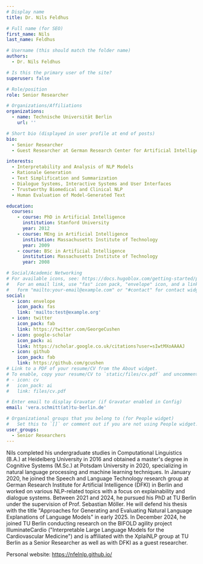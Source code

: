 ```yaml
---
# Display name
title: Dr. Nils Feldhus

# Full name (for SEO)
first_name: Nils
last_name: Feldhus

# Username (this should match the folder name)
authors:
  - Dr. Nils Feldhus

# Is this the primary user of the site?
superuser: false

# Role/position
role: Senior Researcher

# Organizations/Affiliations
organizations:
  - name: Technische Universität Berlin
    url: ''

# Short bio (displayed in user profile at end of posts)
bio: 
  - Senior Researcher
  - Guest Researcher at German Research Center for Artificial Intelligence (DFKI)

interests:
  - Interpretability and Analysis of NLP Models
  - Rationale Generation
  - Text Simplification and Summarization
  - Dialogue Systems, Interactive Systems and User Interfaces
  - Trustworthy Biomedical and Clinical NLP
  - Human Evaluation of Model-Generated Text

education:
  courses:
    - course: PhD in Artificial Intelligence
      institution: Stanford University
      year: 2012
    - course: MEng in Artificial Intelligence
      institution: Massachusetts Institute of Technology
      year: 2009
    - course: BSc in Artificial Intelligence
      institution: Massachusetts Institute of Technology
      year: 2008

# Social/Academic Networking
# For available icons, see: https://docs.hugoblox.com/getting-started/page-builder/#icons
#   For an email link, use "fas" icon pack, "envelope" icon, and a link in the
#   form "mailto:your-email@example.com" or "#contact" for contact widget.
social:
  - icon: envelope
    icon_pack: fas
    link: 'mailto:test@example.org'
  - icon: twitter
    icon_pack: fab
    link: https://twitter.com/GeorgeCushen
  - icon: google-scholar
    icon_pack: ai
    link: https://scholar.google.co.uk/citations?user=sIwtMXoAAAAJ
  - icon: github
    icon_pack: fab
    link: https://github.com/gcushen
# Link to a PDF of your resume/CV from the About widget.
# To enable, copy your resume/CV to `static/files/cv.pdf` and uncomment the lines below.
# - icon: cv
#   icon_pack: ai
#   link: files/cv.pdf

# Enter email to display Gravatar (if Gravatar enabled in Config)
email: 'vera.schmitt(at)tu-berlin.de'

# Organizational groups that you belong to (for People widget)
#   Set this to `[]` or comment out if you are not using People widget.
user_groups:
  - Senior Researchers
---
```

Nils completed his undergraduate studies in Computational Linguistics (B.A.) at Heidelberg University in 2016 and obtained a master's degree in Cognitive Systems (M.Sc.) at Potsdam University in 2020, specializing in natural language processing and machine learning techniques.
In January 2020, he joined the Speech and Language Technology research group at German Research Institute for Artificial Intelligence (DFKI) in Berlin and worked on various NLP-related topics with a focus on explainability and dialogue systems. Between 2021 and 2024, he pursued his PhD at TU Berlin under the supervision of Prof. Sebastian Möller. He will defend his thesis with the title "Approaches for Generating and Evaluating Natural Language Explanations of Language Models" in early 2025.
In December 2024, he joined TU Berlin conducting research on the BIFOLD agility project IlluminateCardio ("Interpretable Large Language Models for the Cardiovascular Medicine") and is affiliated with the XplaiNLP group at TU Berlin as a Senior Researcher as well as with DFKI as a guest researcher.

Personal website: https://nfelnlp.github.io/